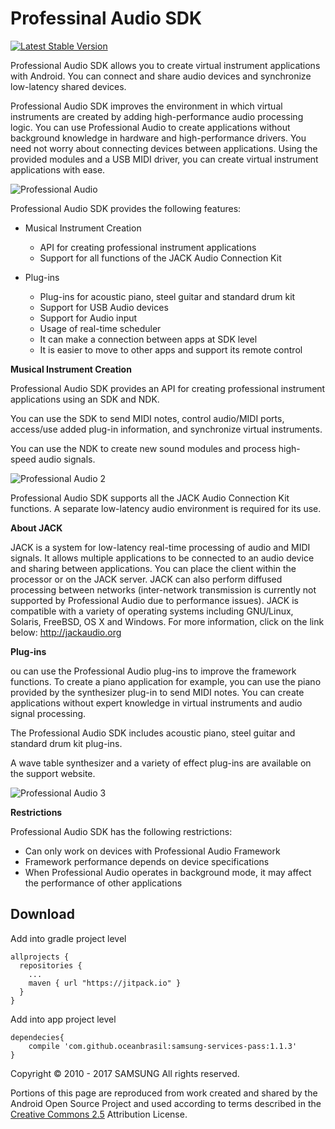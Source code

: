 # Professinal Audio SDK

[![Latest Stable Version](https://img.shields.io/badge/version-2.1.5-green.svg)](http://developer.samsung.com/galaxy/professional-audio)

Professional Audio SDK allows you to create virtual instrument applications with Android. You can connect and share audio devices and synchronize low-latency shared devices.

Professional Audio SDK improves the environment in which virtual instruments are created by adding high-performance audio processing logic. You can use Professional Audio to create applications without background knowledge in hardware and high-performance drivers. You need not worry about connecting devices between applications. Using the provided modules and a USB MIDI driver, you can create virtual instrument applications with ease.

![Professional Audio](http://developer.samsung.com/sd2_images/galaxy/content/SMS_ProfessionalAudio_01.jpg)

Professional Audio SDK provides the following features:

- Musical Instrument Creation
  - API for creating professional instrument applications
  - Support for all functions of the JACK Audio Connection Kit

- Plug-ins
  - Plug-ins for acoustic piano, steel guitar and standard drum kit
  - Support for USB Audio devices
  - Support for Audio input
  - Usage of real-time scheduler
  - It can make a connection between apps at SDK level
  - It is easier to move to other apps and support its remote control

__Musical Instrument Creation__

Professional Audio SDK provides an API for creating professional instrument applications using an SDK and NDK.

You can use the SDK to send MIDI notes, control audio/MIDI ports, access/use added plug-in information, and synchronize virtual instruments.

You can use the NDK to create new sound modules and process high-speed audio signals.

![Professional Audio 2](http://developer.samsung.com/sd2_images/galaxy/content/SMS_ProfessionalAudio_new_02.jpg)

Professional Audio SDK supports all the JACK Audio Connection Kit functions. A separate low-latency audio environment is required for its use.

__About JACK__

JACK is a system for low-latency real-time processing of audio and MIDI signals. It allows multiple applications to be connected to an audio device and sharing between applications. You can place the client within the processor or on the JACK server. JACK can also perform diffused processing between networks (inter-network transmission is currently not supported by Professional Audio due to performance issues). JACK is compatible with a variety of operating systems including GNU/Linux, Solaris, FreeBSD, OS X and Windows. For more information, click on the link below: http://jackaudio.org

__Plug-ins__

ou can use the Professional Audio plug-ins to improve the framework functions. To create a piano application for example, you can use the piano provided by the synthesizer plug-in to send MIDI notes. You can create applications without expert knowledge in virtual instruments and audio signal processing.

The Professional Audio SDK includes acoustic piano, steel guitar and standard drum kit plug-ins.

A wave table synthesizer and a variety of effect plug-ins are available on the support website.

![Professional Audio 3](http://developer.samsung.com/sd2_images/galaxy/content/SMS_ProfessionalAudio_new_03.jpg)

__Restrictions__

Professional Audio SDK has the following restrictions:

- Can only work on devices with Professional Audio Framework
- Framework performance depends on device specifications
- When Professional Audio operates in background mode, it may affect the performance of other applications


## Download

Add into gradle project level

``` Gradle
allprojects {
  repositories {
    ...
    maven { url "https://jitpack.io" }
  }
}
```

Add into app project level

``` Gradle
dependecies{
    compile 'com.github.oceanbrasil:samsung-services-pass:1.1.3'
}
```

Copyright © 2010 - 2017 SAMSUNG All rights reserved.

Portions of this page are reproduced from work created and shared by the Android Open Source Project and used according to terms described in the [Creative Commons 2.5](https://creativecommons.org/licenses/by/2.5/) Attribution License.
